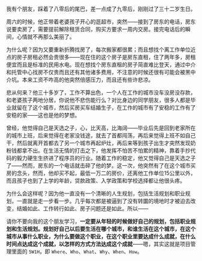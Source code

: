 我有个朋友，踩着了八零后的尾巴，差一点成了九零后，刚刚过了三十二岁生日。

周六的时候，他正带着老婆孩子开心的逛超市，突然——接到了房东的电话，房东说要卖房了，需要提前解除租赁合同，购买方要求一周内交房。接完电话后的瞬间，心情就不再那么美丽了。

为什么呢？因为又要重新折腾找房了，每次搬家都很累；而且想找个离工作单位近点的房子房租必然会贵很多——现在住的这个房子是房东直租，住了两年多，房租便宜而且是标准的民用水电。现在想找个房东直租的房子简直难比登天，通过中介和托管中心找房不仅贵而且还有其他诸多费用，不注意的时候还很有可能会被黑中介坑。本来工资不咋高的他突然倍感压力，而且还有些许悲凉。

悲从何来？他三十多岁了，工作不算出色，一个人在工作的城市没车没房没存款，和老婆孩子两地分居，你说他不悲伤能行么？对比身边的同学朋友，很多人都是毕业就留在了这个城市，然后买房买车结婚生子，在工作的城市有了安稳的工作有了安稳的家——这也是他的梦想。

曾经，他觉得自己是天选之子，心，比天高，比海阔——毕业后先是回到老家所在的城市上班，后来觉得在老家没钱途，就去了首都闯荡，再后来觉得上班不如自己干，然后就离开首都去了另一个城市再起炉灶，再后来等到孩子出生才突然发现奶粉钱都拿不出。在生活无情的打击之下，他发挥不怕苦不怕累的精神，靠着手抄代码的毅力硬生生挤进了程序员的行业。随着工作的稳定，他又觉得自己是天选之子了——然而，房东的一个电话就击碎了他的梦。这一次，他突然有了在这个城市买房的念头，然而，他却买不起，最低一万二的房价，还离他工作单位15公里以外，而且孩子也到了上学的年龄，贷款政策、入学政策和学校选择都让他很头疼。

为什么会这样呢？因为他一直没有一个清晰的人生规划，包括生活规划和职业规划，一直就是走一步看一步。几乎每次都是被逼到了没有转圜的境地时才被迫去改变，结婚如此、工作转行如此、房子问题还是如此。所以——

请你不要向我的这个朋友学习，**一定要从年轻的时候做好自己的规划，包括职业规划和生活规划。规划好自己以后要生活在哪个城市，和谁生活在这个城市，在这个城市从事什么职业，为什么要做这个职业，在这个职业里要达成什么成就，在什么时间点达成这个成就，以怎样的方式方法达成这个成就**——嗯，其实这就是项目管理里面的 `5W1H`，即 `Where`、`Who`、`What`、`Why`、`When`、`How`。

